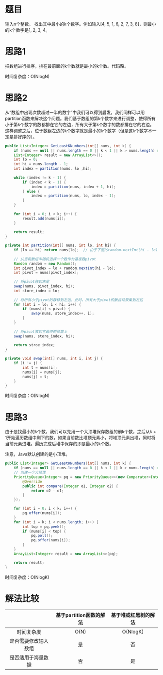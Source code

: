 # 题目

输入n个整数， 找出其中最小的k个数字。例如输入[4, 5, 1, 6, 2, 7, 3, 8]，则最小的k个数字是1, 2, 3, 4。

# 思路1

把数组进行排序，排在最前面的k个数就是最小的k个数。代码略。

时间复杂度：O(NlogN)

# 思路2

从“数组中出现次数超过一半的数字”中我们可以得到启发，我们同样可以用partition函数来解决这个问题。我们基于数组的第k个数字来进行调整，使得所有小于第k个数字的数都排在它的左边，所有大于第k个数字的数都排在它的右边。这样调整之后，位于数组左边的k个数字就是最小的k个数字（但是这k个数字不一定是排好序的）。

```java
public List<Integer> GetLeastKNumbers(int[] nums, int k) {
    if (nums == null || nums.length == 0 || k < 1 || k > nums.length) return new ArrayList<>();
    List<Integer> result = new ArrayList<>();
    int lo = 0;
    int hi = nums.length - 1;
    int index = partition(nums, lo ,hi);
    
    while (index != k - 1) {
        if (index < k - 1) {
            index = partition(nums, index + 1, hi);
        } else {
            index = partition(nums, lo, index - 1);
        }
    }
    
    for (int i = 0; i < k; i++) {
        result.add(nums[i]);
    }
    
    return result;
}

private int partition(int[] nums, int lo, int hi) {
    if (lo == hi) return nums[lo];	// 由于下面的random.nextInt(hi - lo)要求hi - lo大于0，因此这里多加一个判断
    
    // 从当前数组中随机选择一个数作为基准数pivot
    Random random = new Random();
    int pivot_index = lo + random.nextInt(hi - lo);
    int pivot = nums[pivot_index];
    
    // 将pivot移到末尾
    swap(nums, pivot_index, hi);
    int store_index = lo;
    
    // 将所有小于pivot的数移到左边，此时，所有大于pivot的数自动聚集到右边
    for (int i = lo; i < hi; i++) {
        if (nums[i] < pivot) {
            swap(nums, store_index++, i);
        }
    }
    
    // 将pivot放到它最终的位置上
    swap(nums, store_index, hi);
    
    return stroe_index;
}

private void swap(int[] nums, int i, int j) {
    if (i != j) {
        int t = nums[i];
        nums[i] = nums[j];
        nums[j] = t;
    }
}
```

时间复杂度：O(NlogN)

# 思路3

由于是找最小的k个数，我们可以先用一个大顶堆保存数组的前k个数，之后从k + 1开始遍历数组中剩下的数，如果当前数比堆顶元素小，将堆顶元素出堆，同时将当前元素进堆。遍历完成后堆中保存的即是最小的k个数。

注意，Java默认创建的是小顶堆。

```java
public List<Integer> GetLeastKNumbers(int[] nums, int k) {
    if (nums == null || nums.length == 0 || k < 1 || k > nums.length) return new ArrayList<>();
    // 创建一个大顶堆
    PriorityQueue<Integer> pq = new PriorityQueue<>(new Comparator<Integer>() {
        @Override
        public int compare(Integer o1, Integer o2) {
            return o2 - o1;
        }
    });

    for (int i = 0; i < k; i++) {
        pq.offer(nums[i]);
    }
    for (int i = k; i < nums.length; i++) {
        int top = pq.peek();
        if (nums[i] < top) {
            pq.poll();
            pq.offer(nums[i]);
        }
    }
    ArrayList<Integer> result = new ArrayList<>(pq);

    return result;
}
```

时间复杂度：O(NlogK)

# 解法比较

|                      | 基于partition函数的解法 | 基于堆或红黑树的解法 |
| :------------------: | :---------------------: | :------------------: |
|      时间复杂度      |          O(N)           |       O(NlogK)       |
| 是否需要修改输入数组 |           是            |          否          |
|  是否适用于海量数据  |           否            |          是          |

